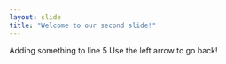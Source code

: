 ```yaml
---
layout: slide
title: "Welcome to our second slide!"
---
```

Adding something to line 5
Use the left arrow to go back!
